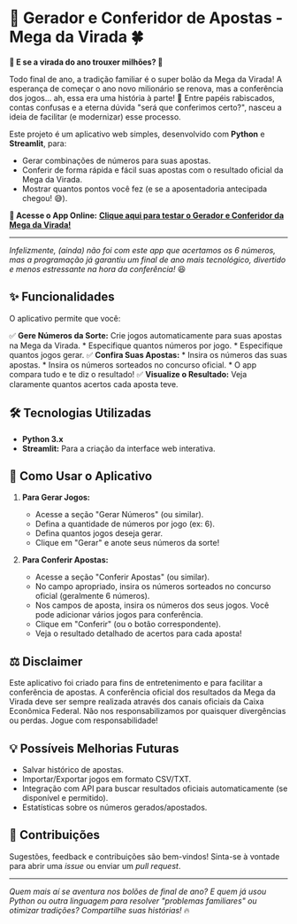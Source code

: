 # 🎰 Gerador e Conferidor de Apostas - Mega da Virada 🍀

**🚀 E se a virada do ano trouxer milhões? 🚀**

Todo final de ano, a tradição familiar é o super bolão da Mega da Virada! A esperança de começar o ano novo milionário se renova, mas a conferência dos jogos... ah, essa era uma história à parte! 🤔 Entre papéis rabiscados, contas confusas e a eterna dúvida "será que conferimos certo?", nasceu a ideia de facilitar (e modernizar) esse processo.

Este projeto é um aplicativo web simples, desenvolvido com **Python** e **Streamlit**, para:
* Gerar combinações de números para suas apostas.
* Conferir de forma rápida e fácil suas apostas com o resultado oficial da Mega da Virada.
* Mostrar quantos pontos você fez (e se a aposentadoria antecipada chegou! 😅).

**🔗 Acesse o App Online:**
[**Clique aqui para testar o Gerador e Conferidor da Mega da Virada!**](https://lnkd.in/dKiP8QeF)

---

*Infelizmente, (ainda) não foi com este app que acertamos os 6 números, mas a programação já garantiu um final de ano mais tecnológico, divertido e menos estressante na hora da conferência!* 😆

## ✨ Funcionalidades

O aplicativo permite que você:

✅ **Gere Números da Sorte:** Crie jogos automaticamente para suas apostas na Mega da Virada.
    * Especifique quantos números por jogo.
    * Especifique quantos jogos gerar.
✅ **Confira Suas Apostas:**
    * Insira os números das suas apostas.
    * Insira os números sorteados no concurso oficial.
    * O app compara tudo e te diz o resultado!
✅ **Visualize o Resultado:** Veja claramente quantos acertos cada aposta teve.


## 🛠️ Tecnologias Utilizadas

* **Python 3.x**
* **Streamlit:** Para a criação da interface web interativa.


## 📝 Como Usar o Aplicativo

1.  **Para Gerar Jogos:**
    * Acesse a seção "Gerar Números" (ou similar).
    * Defina a quantidade de números por jogo (ex: 6).
    * Defina quantos jogos deseja gerar.
    * Clique em "Gerar" e anote seus números da sorte!

2.  **Para Conferir Apostas:**
    * Acesse a seção "Conferir Apostas" (ou similar).
    * No campo apropriado, insira os números sorteados no concurso oficial (geralmente 6 números).
    * Nos campos de aposta, insira os números dos seus jogos. Você pode adicionar vários jogos para conferência.
    * Clique em "Conferir" (ou o botão correspondente).
    * Veja o resultado detalhado de acertos para cada aposta!

## ⚖️ Disclaimer

Este aplicativo foi criado para fins de entretenimento e para facilitar a conferência de apostas. A conferência oficial dos resultados da Mega da Virada deve ser sempre realizada através dos canais oficiais da Caixa Econômica Federal. Não nos responsabilizamos por quaisquer divergências ou perdas. Jogue com responsabilidade!

## 💡 Possíveis Melhorias Futuras

* Salvar histórico de apostas.
* Importar/Exportar jogos em formato CSV/TXT.
* Integração com API para buscar resultados oficiais automaticamente (se disponível e permitido).
* Estatísticas sobre os números gerados/apostados.

## 🤝 Contribuições

Sugestões, feedback e contribuições são bem-vindos! Sinta-se à vontade para abrir uma *issue* ou enviar um *pull request*.

---

*Quem mais aí se aventura nos bolões de final de ano? E quem já usou Python ou outra linguagem para resolver "problemas familiares" ou otimizar tradições? Compartilhe suas histórias!* 🔥
